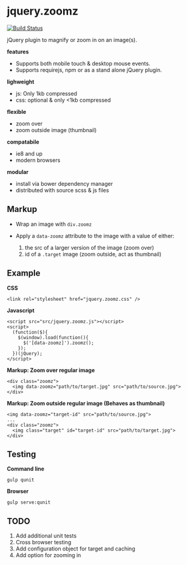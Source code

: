 # jquery.zoomz

[![Build Status](https://travis-ci.org/bencooling/jquery.zoomz.svg?branch=master)](https://travis-ci.org/bencooling/jquery.zoomz)

jQuery plugin to magnify or zoom in on an image(s).

**features**

- Supports both mobile touch & desktop mouse events.
- Supports requirejs, npm or as a stand alone jQuery plugin.

**lighweight**

- js: Only 1kb compressed
- css: optional & only <1kb compressed

**flexible**

- zoom over
- zoom outside image (thumbnail)

**compatabile**

- ie8 and up
- modern browsers

**modular**

- install via bower dependency manager
- distributed with source scss & js files

## Markup

- Wrap an image with `div.zoomz`
- Apply a `data-zoomz` attribute to the image with a value of either:

  1. the src of a larger version of the image (zoom over)
  2. id of a `.target` image (zoom outside, act as thumbnail)

## Example

**CSS**

    <link rel="stylesheet" href="jquery.zoomz.css" />

**Javascript**

    <script src="src/jquery.zoomz.js"></script>
    <script>
      (function($){
        $(window).load(function(){
          $('[data-zoomz]').zoomz();
        });
      })(jQuery);
    </script>

**Markup: Zoom over regular image**

    <div class="zoomz">
      <img data-zoomz="path/to/target.jpg" src="path/to/source.jpg">
    </div>

**Markup: Zoom outside regular image (Behaves as thumbnail)**

    <img data-zoomz="target-id" src="path/to/source.jpg">
    ...
    <div class="zoomz">
      <img class="target" id="target-id" src="path/to/target.jpg">
    </div>

## Testing

**Command line**

    gulp qunit

**Browser**

    gulp serve:qunit

## TODO

1. Add additional unit tests
1. Cross browser testing
1. Add configuration object for target and caching
1. Add option for zooming in